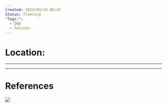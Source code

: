 ```yaml
---
Created: 2024/03/19 08:47
Status: fleeting
"Tags:":
  - DND
  - Session
---
```

# Location:
---

---
# References
![](https://www.youtube.com/watch?v=y3I0hPgqWL0&list=PLmwaCUBw5TkIrGOm_CqB8MDqyrkhJmSse&index=10)